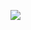 ![](https://raw.githubusercontent.com/GameboyVlol/github-stats/master/generated/overview.svg#gh-dark-mode-only)
